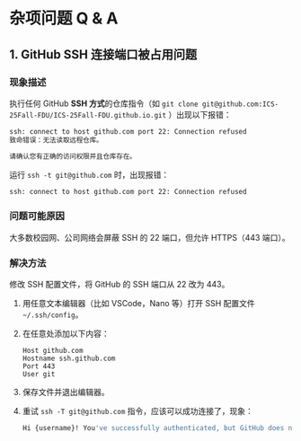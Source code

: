 # 杂项问题 Q & A

## 1. GitHub SSH 连接端口被占用问题

### 现象描述

执行任何 GitHub **SSH 方式**的仓库指令（如 `git clone git@github.com:ICS-25Fall-FDU/ICS-25Fall-FDU.github.io.git` ）出现以下报错：

```bash
ssh: connect to host github.com port 22: Connection refused
致命错误：无法读取远程仓库。

请确认您有正确的访问权限并且仓库存在。
```

运行 `ssh -t git@github.com` 时，出现报错：

```bash
ssh: connect to host github.com port 22: Connection refused
```

### 问题可能原因

大多数校园网、公司网络会屏蔽 SSH 的 22 端口，但允许 HTTPS（443 端口）。

### 解决方法

修改 SSH 配置文件，将 GitHub 的 SSH 端口从 22 改为 443。

1. 用任意文本编辑器（比如 VSCode，Nano 等）打开 SSH 配置文件 `~/.ssh/config`。
2. 在任意处添加以下内容：

    ```text
    Host github.com
    Hostname ssh.github.com
    Port 443
    User git
    ```

3. 保存文件并退出编辑器。
4. 重试 `ssh -T git@github.com` 指令，应该可以成功连接了，现象：

    ```bash
    Hi {username}! You've successfully authenticated, but GitHub does not provide shell access.
    ```

